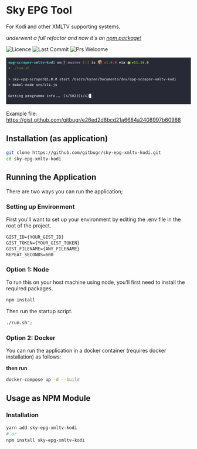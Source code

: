 # Sky EPG Tool

For Kodi and other XMLTV supporting systems.

_underwent a full refactor and now it's an [npm package!](https://npmjs.com/)_

![Licence](https://img.shields.io/github/license/gitbugr/sky-epg-xmltv-kodi)
![Last Commit](https://img.shields.io/github/last-commit/gitbugr/sky-epg-xmltv-kodi)
![Prs Welcome](https://img.shields.io/badge/PRs-welcome-brightgreen)

![Screenshot](screenshot.png)

Example file: https://gist.github.com/gitbugr/e26ed2d8bcd21a6684a2408997b60988

## Installation (as application)

```bash
git clone https://github.com/gitbugr/sky-epg-xmltv-kodi.git
cd sky-epg-xmltv-kodi
```

## Running the Application

There are two ways you can run the application;

### Setting up Environment

First you'll want to set up your environment by editing the .env file in the root
of the project.

```env
GIST_ID={YOUR_GIST_ID}
GIST_TOKEN={YOUR_GIST_TOKEN}
GIST_FILENAME={ANY_FILENAME}
REPEAT_SECONDS=600
```

### Option 1: Node

To run this on your host machine using node, you'll first need to install the
required packages.

```bash
npm install
```

Then run the startup script.

```bash
./run.sh";
```

### Option 2: Docker

You can run the application in a docker container (requires docker installation)
as follows:

**then run**

```bash
docker-compose up -d --build
```

## Usage as NPM Module

### Installation

```bash
yarn add sky-epg-xmltv-kodi
# or
npm install sky-epg-xmltv-kodi
```
